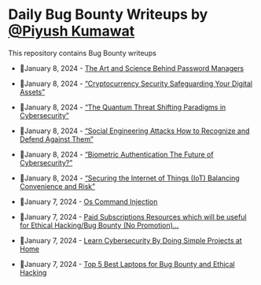 # Daily Bug Bounty Writeups by [@Piyush Kumawat](https://twitter.com/piyush_supiy) 
This repository contains Bug Bounty writeups

<!-- BLOG-POST-LIST:START -->
 - 💯January 8, 2024 - [The Art and Science Behind Password Managers](https://medium.com/@paritoshblogs/the-art-and-science-behind-password-managers-fbf5fb9c7f99?source=rss------bug_bounty-5) 

 - 💯January 8, 2024 - [“Cryptocurrency Security Safeguarding Your Digital Assets”](https://medium.com/@Land2Cyber/cryptocurrency-security-safeguarding-your-digital-assets-fd4d048767ca?source=rss------bug_bounty-5) 

 - 💯January 8, 2024 - [“The Quantum Threat Shifting Paradigms in Cybersecurity”](https://medium.com/@Land2Cyber/the-quantum-threat-shifting-paradigms-in-cybersecurity-a801047626ae?source=rss------bug_bounty-5) 

 - 💯January 8, 2024 - [“Social Engineering Attacks How to Recognize and Defend Against Them”](https://medium.com/@Land2Cyber/social-engineering-attacks-how-to-recognize-and-defend-against-them-491d39cd85ab?source=rss------bug_bounty-5) 

 - 💯January 8, 2024 - [“Biometric Authentication The Future of Cybersecurity?”](https://medium.com/@Land2Cyber/biometric-authentication-the-future-of-cybersecurity-61d19db929ca?source=rss------bug_bounty-5) 

 - 💯January 8, 2024 - [“Securing the Internet of Things &lpar;IoT&rpar; Balancing Convenience and Risk”](https://medium.com/@Land2Cyber/securing-the-internet-of-things-iot-balancing-convenience-and-risk-7bed0c80b876?source=rss------bug_bounty-5) 

 - 💯January 7, 2024 - [Os Command Injection](https://medium.com/@eren.klai2/os-command-injection-536087488e87?source=rss------bug_bounty-5) 

 - 💯January 7, 2024 - [Paid Subscriptions Resources which will be useful for Ethical Hacking/Bug Bounty &lpar;No Promotion&rpar;…](https://medium.com/@Ajakcybersecurity/paid-subscriptions-resources-which-will-be-useful-for-ethical-hacking-bug-bounty-no-promotion-94b2aad97b18?source=rss------bug_bounty-5) 

 - 💯January 7, 2024 - [Learn Cybersecurity By Doing Simple Projects at Home](https://medium.com/@Ajakcybersecurity/learn-cybersecurity-by-doing-simple-projects-at-home-81fe4a512a65?source=rss------bug_bounty-5) 

 - 💯January 7, 2024 - [Top 5 Best Laptops for Bug Bounty and Ethical Hacking](https://medium.com/@Ajakcybersecurity/top-5-best-laptops-for-bug-bounty-and-ethical-hacking-c0ce6fe4917c?source=rss------bug_bounty-5) 
<!-- BLOG-POST-LIST:END -->
